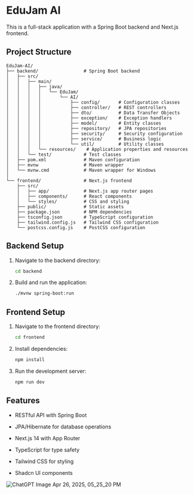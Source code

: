 # EduJam AI

This is a full-stack application with a Spring Boot backend and Next.js frontend.

## Project Structure

```
EduJam-AI/
├── backend/                 # Spring Boot backend
│   ├── src/
│   │   ├── main/
│   │   │   ├── java/
│   │   │   │   └── EduJam/
│   │   │   │       └── AI/
│   │   │   │           ├── config/       # Configuration classes
│   │   │   │           ├── controller/   # REST controllers
│   │   │   │           ├── dto/          # Data Transfer Objects
│   │   │   │           ├── exception/    # Exception handlers
│   │   │   │           ├── model/        # Entity classes
│   │   │   │           ├── repository/   # JPA repositories
│   │   │   │           ├── security/     # Security configuration
│   │   │   │           ├── service/      # Business logic
│   │   │   │           └── util/         # Utility classes
│   │   │   └── resources/    # Application properties and resources
│   │   └── test/            # Test classes
│   ├── pom.xml              # Maven configuration
│   ├── mvnw                 # Maven wrapper
│   └── mvnw.cmd             # Maven wrapper for Windows
│
└── frontend/                # Next.js frontend
    ├── src/
    │   ├── app/             # Next.js app router pages
    │   ├── components/      # React components
    │   └── styles/          # CSS and styling
    ├── public/              # Static assets
    ├── package.json         # NPM dependencies
    ├── tsconfig.json        # TypeScript configuration
    ├── tailwind.config.js   # Tailwind CSS configuration
    └── postcss.config.js    # PostCSS configuration
```

## Backend Setup

1. Navigate to the backend directory:
   ```bash
   cd backend
   ```

2. Build and run the application:
   ```bash
   ./mvnw spring-boot:run
   ```

## Frontend Setup

1. Navigate to the frontend directory:
   ```bash
   cd frontend
   ```

2. Install dependencies:
   ```bash
   npm install
   ```

3. Run the development server:
   ```bash
   npm run dev
   ```

## Features

- RESTful API with Spring Boot
- JPA/Hibernate for database operations
- Next.js 14 with App Router
- TypeScript for type safety

- Tailwind CSS for styling
- Shadcn UI components

![ChatGPT Image Apr 26, 2025, 05_25_20 PM](https://github.com/user-attachments/assets/f5c04ce4-11f3-41f1-8a13-2455d874c21e)



